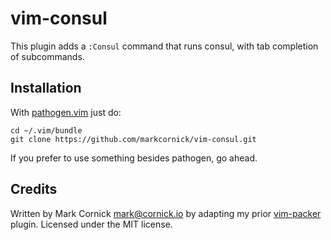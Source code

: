 # vim-consul

This plugin adds a `:Consul` command that runs consul, with tab
completion of subcommands.

## Installation

With [pathogen.vim](https://github.com/tpope/vim-pathogen) just do:

    cd ~/.vim/bundle
    git clone https://github.com/markcornick/vim-consul.git

If you prefer to use something besides pathogen, go ahead.

## Credits

Written by Mark Cornick <mark@cornick.io> by adapting my prior
[vim-packer](https://github.com/markcornick/vim-packer) plugin. Licensed
under the MIT license.
